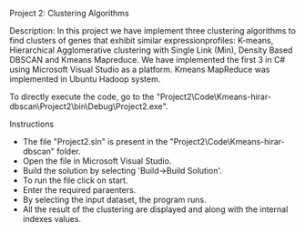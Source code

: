 Project 2: Clustering Algorithms

Description:  In this project we have implement three clustering algorithms to find clusters of genes that exhibit similar expressionprofiles: K-means, Hierarchical Agglomerative clustering with Single Link (Min), Density Based DBSCAN and Kmeans Mapreduce. We have implemented the first 3 in C# using Microsoft Visual Studio as a platform. Kmeans MapReduce was implemented in Ubuntu Hadoop system.

To directly execute the code, go to the "Project2\Code\Kmeans-hirar-dbscan\Project2\bin\Debug\Project2.exe".

Instructions 
* The file "Project2.sln" is present in the "Project2\Code\Kmeans-hirar-dbscan" folder.
* Open the file in Microsoft Visual Studio.
* Build the solution by selecting 'Build->Build Solution'.
* To run the file click on start.
* Enter the required paraenters. 
* By selecting the input dataset, the program runs.
* All the result of the clustering are displayed and along with the internal indexes values.